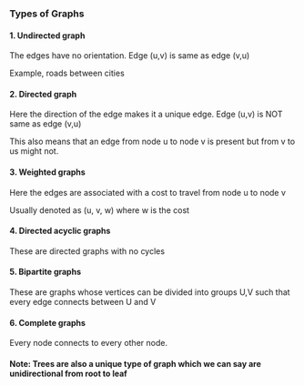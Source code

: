### Types of Graphs

#### 1. Undirected graph

The edges have no orientation. Edge (u,v) is same as edge (v,u)

Example, roads between cities

#### 2. Directed graph

Here the direction of the edge makes it a unique edge. Edge (u,v) is NOT same as edge (v,u)

This also means that an edge from node u to node v is present but from v to us might not.

#### 3. Weighted graphs

Here the edges are associated with a cost to travel from node u to node v

Usually denoted as (u, v, w) where w is the cost

#### 4. Directed acyclic graphs

These are directed graphs with no cycles

#### 5. Bipartite graphs

These are graphs whose vertices can be divided into groups U,V such that every edge connects between U and V

#### 6. Complete graphs

Every node connects to every other node.


#### Note: Trees are also a unique type of graph which we can say are unidirectional from root to leaf